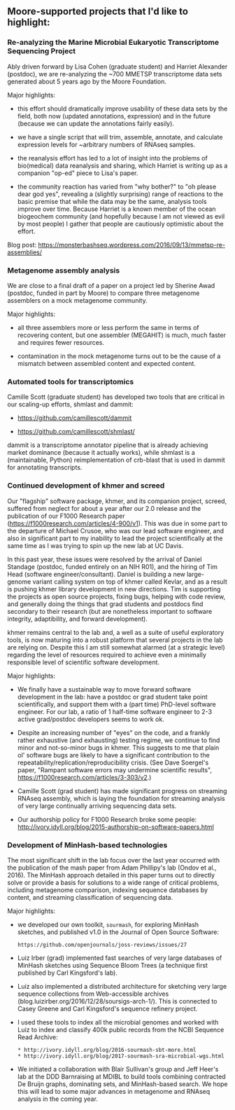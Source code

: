 ## Moore-supported projects that I'd like to highlight:

### Re-analyzing the Marine Microbial Eukaryotic Transcriptome Sequencing Project

Ably driven forward by Lisa Cohen (graduate student) and Harriet
Alexander (postdoc), we are re-analyzing the ~700 MMETSP transcriptome
data sets generated about 5 years ago by the Moore Foundation.

Major highlights:

* this effort should dramatically improve usability of these data sets
  by the field, both now (updated annotations, expression) and in the
  future (because we can update the annotations fairly easily).

* we have a single script that will trim, assemble, annotate, and
  calculate expression levels for ~arbitrary numbers of RNAseq
  samples.

* the reanalysis effort has led to a lot of insight into the problems
  of bio(medical) data reanalysis and sharing, which Harriet is
  writing up as a companion "op-ed" piece to Lisa's paper.

* the community reaction has varied from "why bother?" to "oh please
  dear god yes", revealing a (slightly surprising) range of reactions
  to the basic premise that while the data may be the same, analysis
  tools improve over time.  Because Harriet is a known member of the
  ocean biogeochem community (and hopefully because I am not viewed
  as evil by most people) I gather that people are cautiously optimistic
  about the effort.
  
Blog post: https://monsterbashseq.wordpress.com/2016/09/13/mmetsp-re-assemblies/
    
### Metagenome assembly analysis

We are close to a final draft of a paper on a project led by Sherine
Awad (postdoc, funded in part by Moore) to compare three metagenome
assemblers on a mock metagenome community.

Major highlights:

* all three assemblers more or less perform the same in terms of recovering
  content, but one assembler (MEGAHIT) is much, much faster and requires
  fewer resources.

* contamination in the mock metagenome turns out to be the cause of a
  mismatch between assembled content and expected content.

### Automated tools for transcriptomics

Camille Scott (graduate student) has developed two tools that are
critical in our scaling-up efforts, shmlast and dammit:

* https://github.com/camillescott/dammit

* https://github.com/camillescott/shmlast/
   
dammit is a transcriptome annotator pipeline that is already achieving
market dominance (because it actually works), while shmlast is a
(maintainable, Python) reimplementation of crb-blast that is used in
dammit for annotating transcripts.

### Continued development of khmer and screed

Our "flagship" software package, khmer, and its companion project,
screed, suffered from neglect for about a year after our 2.0 release
and the publication of our F1000 Research paper
(https://f1000research.com/articles/4-900/v1).  This was due in some
part to the departure of Michael Crusoe, who was our lead software
engineer, and also in significant part to my inability to lead the
project scientifically at the same time as I was trying to spin up the
new lab at UC Davis.

In this past year, these issues were resolved by the arrival of Daniel
Standage (postdoc, funded entirely on an NIH R01), and the hiring of
Tim Head (software engineer/consultant).  Daniel is building a new
large-genome variant calling system on top of khmer called Kevlar, and
as a result is pushing khmer library development in new directions.
Tim is supporting the projects as open source projects, fixing bugs,
helping with code review, and generally doing the things that grad
students and postdocs find secondary to their research (but are
nonetheless important to software integrity, adaptibility, and forward
development).

khmer remains central to the lab and, a well as a suite of useful
exploratory tools, is now maturing into a robust platform that several
projects in the lab are relying on.  Despite this I am still somewhat
alarmed (at a strategic level) regarding the level of resources
required to achieve even a minimally responsible level of scientific
software development.

Major highlights:

* We finally have a sustainable way to move forward software
  development in the lab: have a postdoc or grad student take point
  scientifically, and support them with a (part time) PhD-level
  software engineer.  For our lab, a ratio of 1 half-time software
  engineer to 2-3 active grad/postdoc developers seems to work ok.
  
* Despite an increasing number of "eyes" on the code, and a frankly
  rather exhaustive (and exhausting) testing regime, we continue to
  find minor and not-so-minor bugs in khmer.  This suggests to me that
  plain ol' software bugs are likely to have a significant
  contribution to the repeatability/replication/reproducibility
  crisis.  (See Dave Soergel's paper, "Rampant software errors may
  undermine scientific results",
  https://f1000research.com/articles/3-303/v2.)
  
* Camille Scott (grad student) has made significant progress on streaming
  RNAseq assembly, which is laying the foundation for streaming analysis
  of very large continually arriving sequencing data sets.
  
* Our authorship policy for F1000 Research broke some people:
  http://ivory.idyll.org/blog/2015-authorship-on-software-papers.html

### Development of MinHash-based technologies

The most significant shift in the lab focus over the last year
occurred with the publication of the mash paper from Adam Phillipy's
lab (Ondov et al., 2016).  The MinHash approach detailed in this paper
turns out to directly solve or provide a basis for solutions to a wide
range of critical problems, including metagenome comparison, indexing
sequence databases by content, and streaming classification of
sequencing data.

Major highlights:

* we developed our own toolkit, `sourmash`, for exploring MinHash
  sketches, and published v1.0 in the Journal of Open Source Software:
  
      https://github.com/openjournals/joss-reviews/issues/27
      
* Luiz Irber (grad) implemented fast searches of very large databases
  of MinHash sketches using Sequence Bloom Trees (a technique first
  published by Carl Kingsford's lab).
  
* Luiz also implemented a distributed architecture for sketching very
  large sequence collections from Web-accessible archives
  (blog.luizirber.org/2016/12/28/soursigs-arch-1/).  This is connected to
  Casey Greene and Carl Kingsford's sequence refinery project.
  
* I used these tools to index all the microbial genomes and worked with Luiz
  to index and classify 400k public records from the NCBI Sequence Read
  Archive:
  
      * http://ivory.idyll.org/blog/2016-sourmash-sbt-more.html
      * http://ivory.idyll.org/blog/2017-sourmash-sra-microbial-wgs.html

* We initiated a collaboration with Blair Sullivan's group and Jeff
  Heer's lab at the DDD Barnraising at MDIBL to build tools combining
  contracted De Bruijn graphs, dominating sets, and MinHash-based
  search.  We hope this will lead to some major advances in metagenome
  and RNAseq analysis in the coming year.
